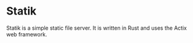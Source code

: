 # Statik

Statik is a simple static file server. It is written in Rust and uses the Actix web framework.
